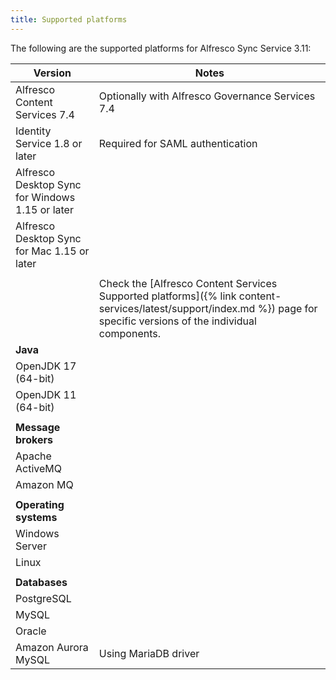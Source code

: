 ```yaml
---
title: Supported platforms
---
```


The following are the supported platforms for Alfresco Sync Service 3.11:

| Version | Notes |
| ------- | ----- |
| Alfresco Content Services 7.4 | Optionally with Alfresco Governance Services 7.4 |
| Identity Service 1.8 or later | Required for SAML authentication |
| Alfresco Desktop Sync for Windows 1.15 or later | |
| Alfresco Desktop Sync for Mac 1.15 or later | |
| | |
| | Check the [Alfresco Content Services Supported platforms]({% link content-services/latest/support/index.md %}) page for specific versions of the individual components. |
| **Java** | |
| OpenJDK 17 (64-bit) | |
| OpenJDK 11 (64-bit) | |
| | |
| **Message brokers** |
| Apache ActiveMQ | |
| Amazon MQ | |
| | |
| **Operating systems** | |
| Windows Server | |
| Linux | |
| | |
| **Databases** |
| PostgreSQL | |
| MySQL | |
| Oracle | |
| Amazon Aurora MySQL | Using MariaDB driver |
